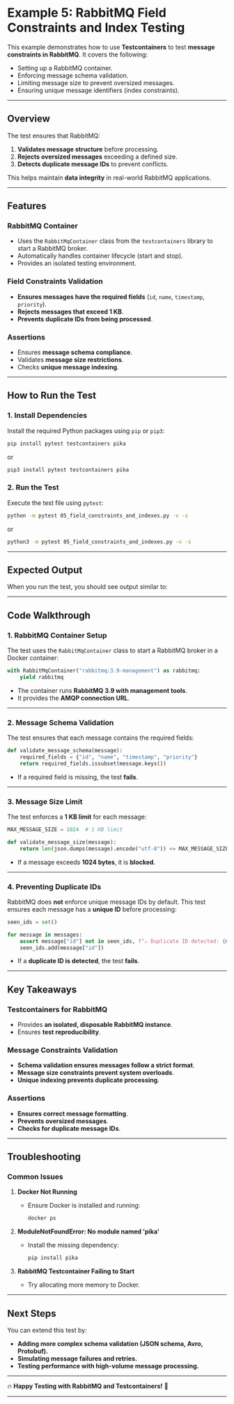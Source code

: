 # **Example 5: RabbitMQ Field Constraints and Index Testing**

This example demonstrates how to use **Testcontainers** to test **message constraints in RabbitMQ**. It covers the following:

- Setting up a RabbitMQ container.
- Enforcing message schema validation.
- Limiting message size to prevent oversized messages.
- Ensuring unique message identifiers (index constraints).

---

## **Overview**

The test ensures that RabbitMQ:
1. **Validates message structure** before processing.
2. **Rejects oversized messages** exceeding a defined size.
3. **Detects duplicate message IDs** to prevent conflicts.

This helps maintain **data integrity** in real-world RabbitMQ applications.

---

## **Features**

### **RabbitMQ Container**
- Uses the `RabbitMqContainer` class from the `testcontainers` library to start a RabbitMQ broker.
- Automatically handles container lifecycle (start and stop).
- Provides an isolated testing environment.

### **Field Constraints Validation**
- **Ensures messages have the required fields** (`id`, `name`, `timestamp`, `priority`).
- **Rejects messages that exceed 1 KB**.
- **Prevents duplicate IDs from being processed**.

### **Assertions**
- Ensures **message schema compliance**.
- Validates **message size restrictions**.
- Checks **unique message indexing**.

---

## **How to Run the Test**

### **1. Install Dependencies**
Install the required Python packages using `pip` or `pip3`:

```bash
pip install pytest testcontainers pika
```

or

```bash
pip3 install pytest testcontainers pika
```

### **2. Run the Test**
Execute the test file using `pytest`:

```bash
python -m pytest 05_field_constraints_and_indexes.py -v -s
```

or

```bash
python3 -m pytest 05_field_constraints_and_indexes.py -v -s
```

---

## **Expected Output**

When you run the test, you should see output similar to:



---

## **Code Walkthrough**

### **1. RabbitMQ Container Setup**
The test uses the `RabbitMqContainer` class to start a RabbitMQ broker in a Docker container:

```python
with RabbitMqContainer("rabbitmq:3.9-management") as rabbitmq:
    yield rabbitmq
```

- The container runs **RabbitMQ 3.9 with management tools**.
- It provides the **AMQP connection URL**.

---

### **2. Message Schema Validation**
The test ensures that each message contains the required fields:

```python
def validate_message_schema(message):
    required_fields = {"id", "name", "timestamp", "priority"}
    return required_fields.issubset(message.keys())
```

- If a required field is missing, the test **fails**.

---

### **3. Message Size Limit**
The test enforces a **1 KB limit** for each message:

```python
MAX_MESSAGE_SIZE = 1024  # 1 KB limit

def validate_message_size(message):
    return len(json.dumps(message).encode("utf-8")) <= MAX_MESSAGE_SIZE
```

- If a message exceeds **1024 bytes**, it is **blocked**.

---

### **4. Preventing Duplicate IDs**
RabbitMQ does **not** enforce unique message IDs by default. This test ensures each message has a **unique ID** before processing:

```python
seen_ids = set()

for message in messages:
    assert message["id"] not in seen_ids, f"⚠️ Duplicate ID detected: {message['id']}"
    seen_ids.add(message["id"])
```

- If a **duplicate ID is detected**, the test **fails**.

---

## **Key Takeaways**

### **Testcontainers for RabbitMQ**
- Provides **an isolated, disposable RabbitMQ instance**.
- Ensures **test reproducibility**.

### **Message Constraints Validation**
- **Schema validation ensures messages follow a strict format**.
- **Message size constraints prevent system overloads**.
- **Unique indexing prevents duplicate processing**.

### **Assertions**
- **Ensures correct message formatting**.
- **Prevents oversized messages**.
- **Checks for duplicate message IDs**.

---

## **Troubleshooting**

### **Common Issues**

1. **Docker Not Running**  
   - Ensure Docker is installed and running:
     ```bash
     docker ps
     ```

2. **ModuleNotFoundError: No module named 'pika'**  
   - Install the missing dependency:
     ```bash
     pip install pika
     ```

3. **RabbitMQ Testcontainer Failing to Start**  
   - Try allocating more memory to Docker.

---

## **Next Steps**

You can extend this test by:
- **Adding more complex schema validation (JSON schema, Avro, Protobuf).**
- **Simulating message failures and retries.**
- **Testing performance with high-volume message processing.**

---

🔥 **Happy Testing with RabbitMQ and Testcontainers!** 🚀

---
